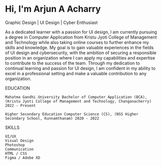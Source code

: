 # Hi, I'm Arjun A Acharry
Graphic Design | UI Design | Cyber Enthusiast

As a dedicated learner with a passion for UI design, I am currently pursuing a degree in Computer Application from Kristu Jyoti College of Management and Technology while also taking online courses to further enhance my skills and knowledge. My goal is to gain valuable experiences in the fields of UI design and cybersecurity, with the ambition of securing a responsible position in an organization where I can apply my capabilities and expertise to contribute to the success of the team. Through my dedication to continual learning and passion for UI design, I am confident in my ability to excel in a professional setting and make a valuable contribution to any organization.


EDUCATION

    Mahatma Gandhi University Bachelor of Computer Application (BCA), (Kristu Jyoti College of Management and Technology, Changanacherry) 2022 - Present

    Higher Secondary Education Computer Science (CS), (NSS Higher Secondary School, Kunnamthanam) 2020 - 2022

SKILLS

    UI/UX
    Visual Design
    Photoshop
    Communication
    HTML / CSS
    Figma / Adobe XD
